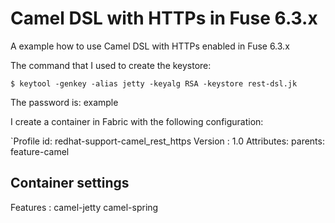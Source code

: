 # Camel DSL with HTTPs in Fuse 6.3.x

A example how to use Camel DSL with HTTPs enabled in Fuse 6.3.x

The command that I used to create the keystore:

`$ keytool -genkey -alias jetty -keyalg RSA -keystore rest-dsl.jk`

The password is: example

I create a container in Fabric with the following configuration:

`Profile id: redhat-support-camel_rest_https
Version   : 1.0
Attributes: 
	parents: feature-camel

Container settings
----------------------------
Features : 
	camel-jetty
	camel-spring

